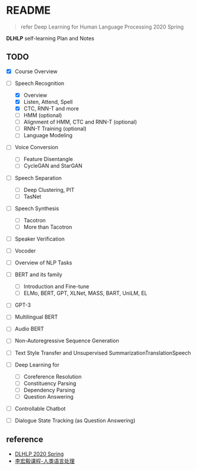 # README

> refer Deep Learning for Human Language Processing 2020 Spring

**DLHLP** self-learning Plan and Notes

## TODO

- [x] Course Overview
- [ ] Speech Recognition
  - [x] Overview
  - [x] Listen, Attend, Spell
  - [x] CTC, RNN-T and more
  - [ ] HMM (optional)
  - [ ] Alignment of HMM, CTC and RNN-T (optional)
  - [ ] RNN-T Training (optional)
  - [ ] Language Modeling
- [ ] Voice Conversion
  - [ ] Feature Disentangle
  - [ ] CycleGAN and StarGAN
- [ ] Speech Separation
  - [ ] Deep Clustering, PIT
  - [ ] TasNet
- [ ] Speech Synthesis
  - [ ] Tacotron
  - [ ] More than Tacotron
- [ ] Speaker Verification
- [ ] Vocoder
- [ ] Overview of NLP Tasks
- [ ] BERT and its family 
  - [ ] Introduction and Fine-tune
  - [ ] ELMo, BERT, GPT, XLNet, MASS, BART, UniLM, EL
- [ ] GPT-3
- [ ] Multilingual BERT
- [ ] Audio BERT
- [ ] Non-Autoregressive Sequence Generation
- [ ] Text Style Transfer and Unsupervised SummarizationTranslationSpeech
- [ ] Deep Learning for 
  - [ ] Coreference Resolution
  - [ ] Constituency Parsing
  - [ ] Dependency Parsing
  - [ ] Question Answering
- [ ] Controllable Chatbot
- [ ] Dialogue State Tracking (as Question Answering)


## reference

- [DLHLP 2020 Spring](https://speech.ee.ntu.edu.tw/~hylee/dlhlp/2020-spring.php)
- [李宏毅课程-人类语言处理](https://aistudio.baidu.com/education/group/info/2060)
